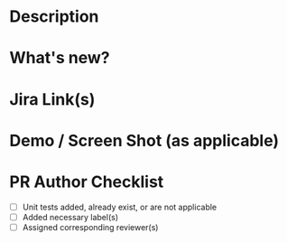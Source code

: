 <!--
    Thanks for contributing to sureifyLabs/ext-backend-identity repository.
    To make sure this PR is easily processed, we will need you to fill in some
    details below. 

    Leverage GitHub Markdown syntax. For further details, visit https://guides.github.com/features/mastering-markdown/

    Naming your branches:

    Branch names must contain the following elements:
    - type of change, i.e. bug, feature, config-change, refactor, etc.
    - JIRA task id
    - short description (hyphen separated)

    For example: bug/JIRA-123/this-fixes-a-bug
 -->

# Description

<!--
    Make sure your title describes why this PR exists in few simple words and 
    keep this description short to 1-2 lines
-->





# What's new?

<!--
    Add more details of what's changing in this PR. 
    This will help reviewer(s) get a gist of what they're about to deal with.
-->





# Jira Link(s)

<!--
    If this PR is part of a Jira ticket or a GitHub Issue, please mention the 
    ticket here for the reference of the reviewer(s)
-->






# Demo / Screen Shot (as applicable)

<!--
    Add short clips of screen recording or screenshots to highlight the changes
    you're about to add once this PR is merged.
-->






<!--
    Last, but not the least, assign necessary Labels to the PR
    Pick from the set of available labels or create a new one if none of them matches your requirement.
    Choose atleast one from 
    - Ready for Review
    - WIP
    - don't merge

    Pick corresponding reviewer(s) from list of contributors.
-->

# PR Author Checklist

<!--
    To complete the below checklist, replace [ ] with [x].
    Example:
    - [ ] I've read the Terms & Conditions
    - [x] I've read the Terms & Conditions
-->

- [ ] Unit tests added, already exist, or are not applicable
- [ ] Added necessary label(s)
- [ ] Assigned corresponding reviewer(s)

<!--
    If you still think this PR is not yet ready to be assigned to reviewer(s), "Create a Draft PR". 
    https://docs.github.com/en/github/collaborating-with-pull-requests/proposing-changes-to-your-work-with-pull-requests/changing-the-stage-of-a-pull-request
-->

<!--
    Notes to reviewers:
    If any PR doesn't match the above mentioned, please feel free to reject the PR.
-->
